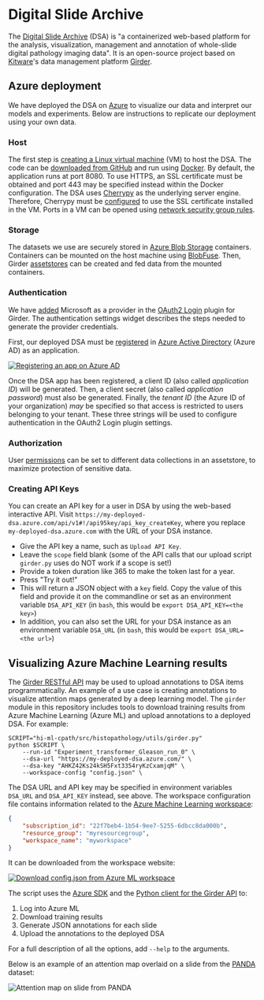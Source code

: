 # Digital Slide Archive

The [Digital Slide Archive][1] (DSA) is "a containerized web-based platform for the analysis, visualization, management and
annotation of whole-slide digital pathology imaging data".
It is an open-source project based on [Kitware][11]'s data management platform [Girder][10].

## Azure deployment

We have deployed the DSA on [Azure][2] to visualize our data and interpret our models and experiments.
Below are instructions to replicate our deployment using your own data.

### Host

The first step is [creating a Linux virtual machine][4] (VM) to host the DSA.
The code can be [downloaded from GitHub][5] and run using [Docker][6].
By default, the application runs at port 8080.
To use HTTPS, an SSL certificate must be obtained and port 443 may be specified instead within the Docker configuration.
The DSA uses [Cherrypy][8] as the underlying server engine.
Therefore, Cherrypy must be [configured][9] to use the SSL certificate installed in the VM.
Ports in a VM can be opened using [network security group rules][7].

### Storage

The datasets we use are securely stored in [Azure Blob Storage][3] containers.
Containers can be mounted on the host machine using [BlobFuse][13].
Then, Girder [assetstores][12] can be created and fed data from the mounted containers.

### Authentication

We have [added][14] Microsoft as a provider in the [OAuth2 Login][15] plugin for Girder.
The authentication settings widget describes the steps needed to generate the provider credentials.

First, our deployed DSA must be [registered][16] in [Azure Active Directory][17] (Azure AD) as an application.

[![Registering an app on Azure AD](https://docs.microsoft.com/en-us/azure/active-directory/develop/media/app-objects-and-service-principals/app-registrations-blade.png)][16]

Once the DSA app has been registered, a client ID (also called _application ID_) will be generated.
Then, a client secret (also called _application password_) must also be generated.
Finally, the _tenant ID_ (the Azure ID of your organization) _may_ be specified so that access is restricted to users belonging to your tenant.
These three strings will be used to configure authentication in the OAuth2 Login plugin settings.

### Authorization

User [permissions][18] can be set to different data collections in an assetstore, to maximize protection of sensitive data.

### Creating API Keys

You can create an API key for a user in DSA by using the web-based interactive API. Visit
`https://my-deployed-dsa.azure.com/api/v1#!/api95key/api_key_createKey`, where you replace `my-deployed-dsa.azure.com`
with the URL of your DSA instance.

- Give the API key a name, such as `Upload API Key`.
- Leave the `scope` field blank (some of the API calls that our upload script `girder.py` uses do NOT work if a scope is
  set!)
- Provide a token duration like 365 to make the token last for a year.
- Press "Try it out!"
- This will return a JSON object with a `key` field. Copy the value of this field and provide it on the commandline or
  set as an environment variable `DSA_API_KEY` (in `bash`, this would be `export DSA_API_KEY=<the key>`)
- In addition, you can also set the URL for your DSA instance as an environment variable `DSA_URL` (in `bash`, this would be
  `export DSA_URL=<the url>`)

## Visualizing Azure Machine Learning results

The [Girder RESTful API][19] may be used to upload annotations to DSA items programmatically.
An example of a use case is creating annotations to visualize attention maps generated by a deep learning model.
The `girder` module in this repository includes tools to download training results from Azure Machine Learning (Azure ML) and
upload annotations to a deployed DSA.
For example:

```shell
SCRIPT="hi-ml-cpath/src/histopathology/utils/girder.py"
python $SCRIPT \
    --run-id "Experiment_transformer_Gleason_run_0" \
    --dsa-url "https://my-deployed-dsa.azure.com/" \
    --dsa-key "AHKZ42Ks24kSH5Fxt3354ryKzCxamjqM" \
    --workspace-config "config.json" \
```

The DSA URL and API key may be specified in environment variables `DSA_URL` and `DSA_API_KEY` instead, see above.
The workspace configuration file contains information related to the [Azure Machine Learning workspace][22]:

```json
{
    "subscription_id": "22f7beb4-1b54-9ee7-5255-6dbcc8da000b",
    "resource_group": "myresourcegroup",
    "workspace_name": "myworkspace"
}
```

It can be downloaded from the workspace website:

[![Download config.json from Azure ML workspace](https://docs.microsoft.com/en-us/azure/machine-learning/media/how-to-configure-environment/configure.png)](https://docs.microsoft.com/en-us/azure/machine-learning/how-to-configure-environment#workspace)

The script uses the [Azure SDK][20] and the [Python client for the Girder API][21] to:

1. Log into Azure ML
2. Download training results
3. Generate JSON annotations for each slide
4. Upload the annotations to the deployed DSA

For a full description of all the options, add `--help` to the arguments.

Below is an example of an attention map overlaid on a slide from the [PANDA][22] dataset:

![Attention map on slide from PANDA](./images/dsa_heatmap.png)

[1]: https://digitalslidearchive.github.io/digital_slide_archive/
[2]: https://azure.microsoft.com/
[3]: https://azure.microsoft.com/services/storage/blobs/
[4]: https://docs.microsoft.com/azure/virtual-machines/linux/quick-create-portal
[5]: https://github.com/DigitalSlideArchive/digital_slide_archive/blob/master/devops/README.rst
[6]: https://www.docker.com/
[7]: https://docs.microsoft.com/en-us/azure/virtual-machines/windows/nsg-quickstart-portal
[8]: https://docs.cherrypy.dev/en/latest/
[9]: https://docs.cherrypy.dev/en/latest/deploy.html#ssl-support
[10]: https://girder.readthedocs.io/
[11]: https://www.kitware.com/
[12]: https://girder.readthedocs.io/en/latest/user-guide.html#assetstores
[13]: https://github.com/Azure/azure-storage-fuse
[14]: https://github.com/girder/girder/pull/3393
[15]: https://girder.readthedocs.io/en/latest/plugins.html#oauth2-login
[16]: https://docs.microsoft.com/en-us/azure/active-directory/develop/quickstart-register-app
[17]: https://azure.microsoft.com/en-us/services/active-directory/
[18]: https://girder.readthedocs.io/en/stable/user-guide.html#permissions
[19]: https://girder.readthedocs.io/en/latest/api-docs.html
[20]: https://docs.microsoft.com/en-us/azure/developer/python/sdk/azure-sdk-overview
[21]: https://girder.readthedocs.io/en/latest/python-client.html#python-client
[22]: https://docs.microsoft.com/en-us/azure/machine-learning/concept-workspace
